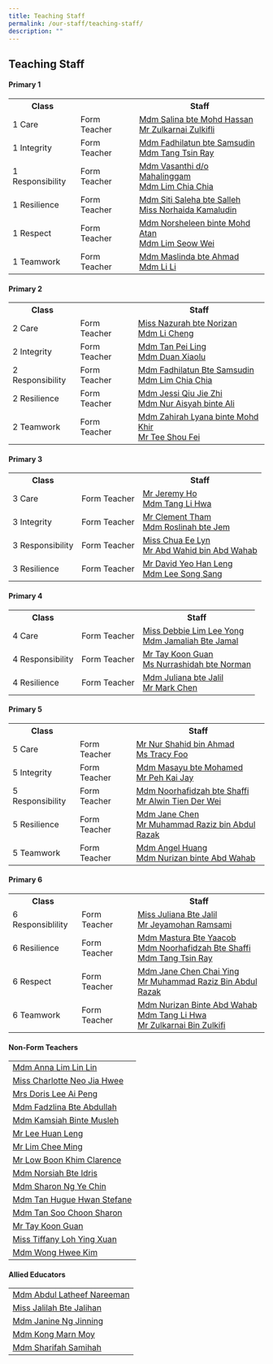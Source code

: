 ```yaml
---
title: Teaching Staff
permalink: /our-staff/teaching-staff/
description: ""
---
```

## **Teaching Staff**

####  Primary 1
<table style="width:100%">
  <tr>
    <th>Class</th>
    <th></th>
    <th>Staff</th>
  </tr>
  <tr>
    <td>1 Care</td>
    <td>Form Teacher</td>
    <td><a href="mailto:salina_a@moe.edu.sg">Mdm Salina bte Mohd Hassan</a><br>
		<a href="mailto:zulkarnai_zulkifli@moe.edu.sg">Mr Zulkarnai Zulkifli</a></td>
  </tr>
  <tr>
    <td>1 Integrity</td>
    <td>Form Teacher</td>
    <td><a href ="mailto:fadhilatun_samsudin@moe.edu.sg">Mdm Fadhilatun bte Samsudin</a> <br>
		<a href = "mailto:tang_tsin_ray@moe.edu.sg">Mdm Tang Tsin Ray</a></td>
  </tr>
	<tr>
    <td>1 Responsibility</td>
    <td>Form Teacher</td>
    <td><a href ="mailto:vasanthi_mahalinggam@moe.edu.sg">Mdm Vasanthi d/o Mahalinggam</a> <br>
		<a href = "mailto:lim_chia_chia@moe.edu.sg">Mdm Lim Chia Chia</a></td>
  </tr>
	<tr>
    <td>1 Resilience</td>
    <td>Form Teacher</td>
    <td><a href ="mailto:siti_saleha_salleh_a@moe.edu.sg">Mdm Siti Saleha bte Salleh </a><br>
		<a href ="mailto:norhaida_kamaludin@moe.edu.sg">Miss Norhaida Kamaludin</a></td>
  </tr>
	<tr>
    <td>1 Respect</td>
    <td>Form Teacher</td>
    <td><a href ="mailto:norsheleen_mohd_atan@moe.edu.sg">Mdm Norsheleen binte Mohd Atan</a><br>
		<a href ="mailto:lim_seow_wei@moe.edu.sg">Mdm Lim Seow Wei</a></td>
  </tr>
	<tr>
    <td>1 Teamwork</td>
    <td>Form Teacher</td>
    <td><a href ="mailto:maslinda_ahmad@moe.edu.sg">Mdm Maslinda bte Ahmad</a><br>
		<a href ="mailto:li_li_b@moe.edu.sg">Mdm Li Li</a></td>
  </tr>
</table>

####  Primary 2
<table style="width:100%">
  <tr>
    <th>Class</th>
    <th></th>
    <th>Staff</th>
  </tr>
  <tr>
    <td>2 Care</td>
    <td>Form Teacher</td>
    <td><a href="mailto:nazurah_norizan@moe.edu.sg">Miss Nazurah bte Norizan</a> <br>
		<a href ="mailto:li_cheng@moe.edu.sg">Mdm Li Cheng</a></td>
  </tr>
  <tr>
    <td>2 Integrity</td>
    <td>Form Teacher</td>
    <td><a href ="mailto:tan_pei_ling_a@moe.edu.sg">Mdm Tan Pei Ling</a> <br>
		<a href ="mailto:duan_xiaolu@moe.edu.sg">Mdm Duan Xiaolu</a></td>
  </tr>
	<tr>
    <td>2 Responsibility</td>
    <td>Form Teacher</td>
    <td><a href ="mailto:fadhilatun_samsudin@moe.edu.sg">Mdm Fadhilatun Bte Samsudin</a> <br>
		<a href ="mailto:lim_chia_chia@moe.edu.sg">Mdm Lim Chia Chia</a></td>
  </tr>
	<tr>
    <td>2 Resilience</td>
    <td>Form Teacher</td>
    <td><a href ="mailto:qiu_jie_zhi@moe.edu.sg">Mdm Jessi Qiu Jie Zhi</a><br>
		<a href ="mailto:nur_aisyah_ali@moe.edu.sg">Mdm Nur Aisyah binte Ali </a></td>
  </tr>
	<tr>
    <td>2 Teamwork</td>
    <td>Form Teacher</td>
    <td><a href ="mailto:zahirah_lyana_mohd_khir@moe.edu.sg">Mdm Zahirah Lyana binte Mohd Khir</a><br>
		<a href ="mailto:tee_shou_fei@moe.edu.sg">Mr Tee Shou Fei</a></td>
  </tr>
</table>


####  Primary 3
<table style="width:100%">
  <tr>
    <th>Class</th>
    <th></th>
    <th>Staff</th>
  </tr>
  <tr>
    <td>3 Care </td>
    <td>Form Teacher</td>
    <td><a href ="mailto:ho_kwai_ming@moe.edu.sg">Mr Jeremy Ho </a><br>
			<a href ="mailto:tang_li_hwa@moe.edu.sg">Mdm Tang Li Hwa</a></td>
  </tr>
	<tr>
    <td>3 Integrity </td>
    <td>Form Teacher</td>
    <td><a href ="mailto:tham_jian_wen_clement@moe.edu.sg">Mr Clement Tham </a><br>
			<a href ="mailto:roslinah_jem@moe.edu.sg">Mdm Roslinah bte Jem</a></td>
  </tr>
  <tr>
    <td>3 Responsibility</td>
    <td>Form Teacher</td>
    <td>	<a href ="mailto:chua_ee_lyn@moe.edu.sg">Miss Chua Ee Lyn</a><br>
			<a href ="mailto:abdul_wahid_abdul_wahab@moe.edu.sg">Mr Abd Wahid bin Abd Wahab</a></td>
  </tr>
	<tr>
    <td>3 Resilience</td>
    <td>Form Teacher</td>
    <td>	<a href ="mailto:yeo_han_leng_david@moe.edu.sg">Mr David Yeo Han Leng</a><br>
			<a href ="mailto:lee_song_sang@moe.edu.sg">Mdm Lee Song Sang </a><br>
		</td>
  </tr>
</table>

####  Primary 4
<table style="width:100%">
  <tr>
    <th>Class</th>
    <th></th>
    <th>Staff</th>
  </tr>
  <tr>
    <td>4 Care</td>
    <td>Form Teacher</td>
    <td><a href ="mailto:lim_lee_yong@moe.edu.sg">Miss Debbie Lim Lee Yong </a><br>
		<a href ="mailto:jamaliah_jamal@moe.edu.sg">Mdm Jamaliah Bte Jamal</a></td>
  </tr>
	<tr>
    <td>4 Responsibility</td>
    <td>Form Teacher</td>
    <td><a href ="mailto:tay_koon_guan@moe.edu.sg">Mr Tay Koon Guan</a><br>
		<a href ="mailto:nurrashidah_norman@moe.edu.sg">Ms Nurrashidah bte Norman</a><br>
			</td>
  </tr>
	<tr>
    <td>4 Resilience</td>
    <td>Form Teacher</td>
    <td><a href ="mailto:juliana_jalil@moe.edu.sg">Mdm Juliana bte Jalil </a><br>
		<a href ="mailto:chen_chuangan_mark@moe.edu.sg">Mr Mark Chen</a></td>
	</tr>
</table>

####  Primary 5
<table style="width:100%">
  <tr>
    <th>Class</th>
    <th></th>
    <th>Staff</th>
  </tr>
  <tr>
    <td>5 Care</td>
    <td>Form Teacher</td>
    <td><a href ="mailto:nur_shahid_ahmad@moe.edu.sg">Mr Nur Shahid bin Ahmad </a><br>
		<a href ="mailto:foo_si_min@moe.edu.sg">Ms Tracy Foo</a></td>
  </tr>
	 <tr>
    <td>5 Integrity</td>
    <td>Form Teacher</td>
    <td><a href ="mailto:masayu_mohamed@moe.edu.sg">Mdm Masayu bte Mohamed </a><br>
		<a href ="mailto:peh_kai_jay@moe.edu.sg">Mr Peh Kai Jay</a></td>
  </tr>
  <tr>
    <td>5 Responsibility</td>
    <td>Form Teacher</td>
    <td><a href ="mailto:noorhafidzah_shaffi@moe.edu.sg">Mdm Noorhafidzah bte Shaffi </a><br>
		<a href ="mailto:alwin_tien_der-wei@moe.edu.sg">Mr Alwin Tien Der Wei</a></td>
  </tr>
	<tr>
    <td>5 Resilience</td>
    <td>Form Teacher</td>
    <td><a href ="mailto:chen_chai_ying@moe.edu.sg">Mdm Jane Chen</a><br>
		<a href ="mailto:muhammad_raziz_abdul_razak@moe.edu.sg">Mr Muhammad Raziz bin Abdul Razak</a><br></td>
  </tr>
	<tr>
    <td>5 Teamwork</td>
    <td>Form Teacher</td>
    <td><a href ="mailto:angel_huang@moe.edu.sg">Mdm Angel Huang </a><br>
		<a href ="mailto:nurizan_abdul_wahab@moe.edu.sg">Mdm Nurizan binte Abd Wahab</a></td>
  </tr>
</table>

####  Primary 6
<table style="width:100%">
  <tr>
    <th>Class</th>
    <th></th>
    <th>Staff</th>
  </tr>
  <tr>
    <td>6 Responsiblility</td>
    <td>Form Teacher</td>
    <td><a href ="mailto:juliana_jalil@moe.edu.sg">Miss Juliana Bte Jalil </a><br>
		<a href ="mailto:jeyamohan_ramasami@moe.edu.sg">Mr Jeyamohan Ramsami</a></td>
  </tr>
  <tr>
    <td>6 Resilience</td>
    <td>Form Teacher</td>
    <td><a href ="mailto:mastura_yaacob@moe.edu.sg">Mdm Mastura Bte Yaacob </a><br>
		<a href ="mailto:noorhafidzah_shaffi@moe.edu.sg">Mdm Noorhafidzah Bte Shaffi </a><br>
		<a href ="mailto:tang_tsin_ray@moe.edu.sg">Mdm Tang Tsin Ray</a></td>
  </tr>
	<tr>
    <td>6 Respect</td>
    <td>Form Teacher</td>
    <td><a href ="mailto:chen_chai_ying@moe.edu.sg">Mdm Jane Chen Chai Ying</a><br>
		<a href ="mailto:Muhammad_Raziz_Abdul_Razak@moe.edu.sg">Mr Muhammad Raziz Bin Abdul Razak</a> <br></td>
  </tr>
	<tr>
    <td>6 Teamwork</td>
    <td>Form Teacher</td>
    <td><a href ="mailto:nurizan_abdul_wahab@moe.edu.sg">Mdm Nurizan Binte Abd Wahab</a> <br>
		<a href ="mailto:tang_li_hwa@moe.edu.sg">Mdm Tang Li Hwa </a><br>
		<a href ="mailto:zulkarnai_zulkifli@moe.edu.sg">Mr Zulkarnai Bin Zulkifi</a></td>
  </tr>
</table>

####  Non-Form Teachers
<table style="width:100%">
  <tr>
    <td><a href ="mailto:anna_lim_lin_lin@moe.edu.sg">Mdm Anna Lim Lin Lin</a></td>
  </tr>
	<tr>
    <td><a href ="mailto:neo_jia_hwee@moe.edu.sg">Miss Charlotte Neo Jia Hwee</a></td>
  </tr>
	<tr>
    <td><a href ="mailto:lee_ai_peng@moe.edu.sg">Mrs Doris Lee Ai Peng</a></td>
  </tr>
  <tr>
    <td><a href ="mailto:fadzlina_abdullah@moe.edu.sg">Mdm Fadzlina Bte Abdullah</a></td>
  </tr>
	<tr>
    <td><a href ="mailto:kamsiah_musleh@moe.edu.sg">Mdm Kamsiah Binte Musleh</a></td>
  </tr>
	<tr>
    <td><a href ="mailto:lee_huan_leng@moe.edu.sg">Mr Lee Huan Leng</a></td>
  </tr>
	<tr>
    <td><a href ="mailto:lim_chee_ming@moe.edu.sg">Mr Lim Chee Ming</a></td>
  </tr>
	<tr>
    <td><a href ="mailto:low_boon_khim@moe.edu.sg">Mr Low Boon Khim Clarence</a></td>
  </tr>
	<tr>
    <td><a href ="mailto:norsiah_idris@moe.edu.sg">Mdm Norsiah Bte Idris</a></td>
  </tr>
	<tr>
    <td><a href ="mailto:ng_ye_chin_sharon@moe.edu.sg">Mdm Sharon Ng Ye Chin</a></td>
  </tr>
	<tr>
    <td><a href ="mailto:tan_hugue_hwan_stefane@moe.edu.sg">Mdm Tan Hugue Hwan Stefane</a></td>
  </tr>
	<tr>
    <td><a href ="mailto:tan_soon_choon@moe.edu.sg">Mdm Tan Soo Choon Sharon</a></td>
  </tr>
	<tr>
    <td><a href ="mailto:tay_koon_guan@moe.edu.sg">Mr Tay Koon Guan</a></td>
  </tr>
	<tr>
    <td><a href ="mailto:Loh_Ying_Xuan_Tiffany@moe.edu.sg">Miss Tiffany Loh Ying Xuan</a></td>
  </tr>
	<tr>
    <td><a href ="mailto:wong_hwee_kim@moe.edu.sg">Mdm Wong Hwee Kim</a></td>
  </tr>
</table>

####  Allied Educators
<table style="width:100%">
  <tr>
    <td><a href ="mailto:abdul_latheef_nareeman@moe.edu.sg">Mdm Abdul Latheef Nareeman</a></td>
  </tr>
	<tr>
    <td><a href ="mailto:zulkarnai_zulkifli@moe.edu.sg">Miss Jalilah Bte Jalihan</a></td>
  </tr>
	<tr>
    <td><a href ="mailto:jalilah_jalihan@moe.edu.sg">Mdm Janine Ng Jinning</a></td>
  </tr>
  <tr>
    <td><a href ="mailto:kong_marn_moy@moe.edu.sg">Mdm Kong Marn Moy</a></td>
  </tr>
	<tr>
    <td><a href ="mailto:sharifah_samihah@moe.edu.sg">Mdm Sharifah Samihah</a></td>
  </tr>
</table>